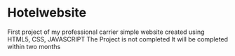 # Hotelwebsite
First project of my professional carrier 
simple website created using HTML5, CSS, JAVASCRIPT
The Project is not completed 
It will be completed within two months
